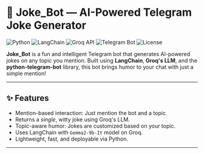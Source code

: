 # 🤖 Joke_Bot — AI-Powered Telegram Joke Generator

![Python](https://img.shields.io/badge/Python-3.10+-blue.svg)
![LangChain](https://img.shields.io/badge/LangChain-Framework-orange)
![Groq API](https://img.shields.io/badge/Groq-LLM-red)
![Telegram Bot](https://img.shields.io/badge/Telegram-Bot-blue)
![License](https://img.shields.io/badge/License-MIT-green.svg)

**Joke_Bot** is a fun and intelligent Telegram bot that generates AI-powered jokes on any topic you mention. Built using **LangChain**, **Groq's LLM**, and the **python-telegram-bot** library, this bot brings humor to your chat with just a simple mention!

---

## ✨ Features

-  Mention-based interaction: Just mention the bot and a topic.
-  Returns a *single*, witty joke using Groq's LLM.
-  Topic-aware humor: Jokes are customized based on your topic.
-  Uses LangChain with `Gemma2-9b-It` model on Groq.
-  Lightweight, fast, and deployable via Python.

---


